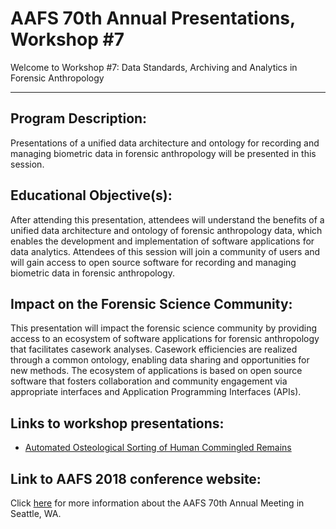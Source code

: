 # AAFS 70th Annual Presentations, Workshop \#7
Welcome to Workshop \#7: Data Standards, Archiving and Analytics in Forensic Anthropology

---

## Program Description:

Presentations of a unified data architecture and ontology for recording and managing biometric data in forensic anthropology will be presented in this session.

## Educational Objective(s): 

After attending this presentation, attendees will understand the benefits of a unified data architecture and ontology of forensic anthropology data, which enables the development and implementation of software applications for data analytics. Attendees of this session will join a community of users and will gain access to open source software for recording and managing biometric data in forensic anthropology.

## Impact on the Forensic Science Community: 

This presentation will impact the forensic science community by providing access to an ecosystem of software applications for forensic anthropology that facilitates casework analyses. Casework efficiencies are realized through a common ontology, enabling data sharing and opportunities for new methods. The ecosystem of applications is based on open source software that fosters collaboration and community engagement via appropriate interfaces and Application Programming Interfaces (APIs).

## Links to workshop presentations: 

 * [Automated Osteological Sorting of Human Commingled Remains](https://github.com/spawaskar-cora/cora-docs/blob/master/docs/aafs-2018/OsteoSort_Lynch2018AAFS.pdf)

## Link to AAFS 2018 conference website: 
Click [here](https://www.aafs.org/meetings/aafs-70th-annual-scientific-meeting-seattle-washington-2018/) for more information about the AAFS 70th Annual Meeting in Seattle, WA.

